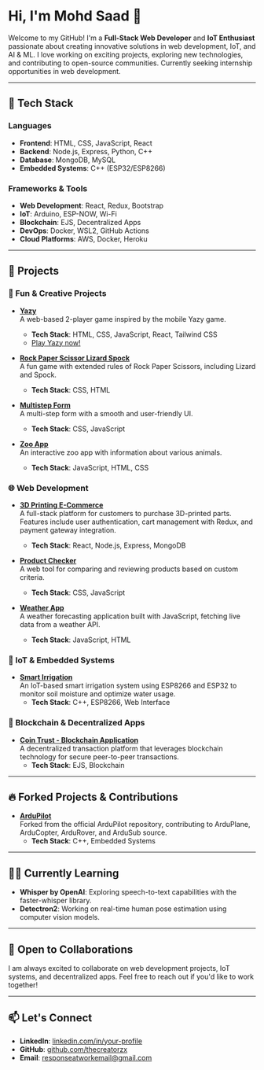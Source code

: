 # Hi, I'm Mohd Saad 👋

Welcome to my GitHub! I'm a **Full-Stack Web Developer** and **IoT Enthusiast** passionate about creating innovative solutions in web development, IoT, and AI & ML. I love working on exciting projects, exploring new technologies, and contributing to open-source communities. Currently seeking internship opportunities in web development.

---

## 🔧 Tech Stack

### Languages

- **Frontend**: HTML, CSS, JavaScript, React
- **Backend**: Node.js, Express, Python, C++
- **Database**: MongoDB, MySQL
- **Embedded Systems**: C++ (ESP32/ESP8266)

### Frameworks & Tools

- **Web Development**: React, Redux, Bootstrap
- **IoT**: Arduino, ESP-NOW, Wi-Fi
- **Blockchain**: EJS, Decentralized Apps
- **DevOps**: Docker, WSL2, GitHub Actions
- **Cloud Platforms**: AWS, Docker, Heroku

---

## 🚀 Projects

### 🧠 Fun & Creative Projects

- **[Yazy](https://github.com/thecreatorzx/yazy)**  
  A web-based 2-player game inspired by the mobile Yazy game.
  - **Tech Stack**: HTML, CSS, JavaScript, React, Tailwind CSS
  - [Play Yazy now!](https://yazygame.netlify.app/)
- **[Rock Paper Scissor Lizard Spock](https://github.com/thecreatorzx/rock-paper-scissor-lizard-spock_game)**  
  A fun game with extended rules of Rock Paper Scissors, including Lizard and Spock.

  - **Tech Stack**: CSS, HTML

- **[Multistep Form](https://github.com/thecreatorzx/MultistepForm)**  
  A multi-step form with a smooth and user-friendly UI.

  - **Tech Stack**: CSS, JavaScript

- **[Zoo App](https://github.com/thecreatorzx/zooApp)**  
  An interactive zoo app with information about various animals.
  - **Tech Stack**: JavaScript, HTML, CSS

### 🌐 Web Development

- **[3D Printing E-Commerce](https://github.com/thecreatorzx/3D-PRINTING-E-COMMERCE)**  
  A full-stack platform for customers to purchase 3D-printed parts. Features include user authentication, cart management with Redux, and payment gateway integration.

  - **Tech Stack**: React, Node.js, Express, MongoDB

- **[Product Checker](https://github.com/thecreatorzx/product-checker)**  
  A web tool for comparing and reviewing products based on custom criteria.

  - **Tech Stack**: CSS, JavaScript

- **[Weather App](https://github.com/thecreatorzx/weatherApp)**  
  A weather forecasting application built with JavaScript, fetching live data from a weather API.
  - **Tech Stack**: JavaScript, HTML

### 🌱 IoT & Embedded Systems

- **[Smart Irrigation](https://github.com/thecreatorzx/SmartIrrigation)**  
  An IoT-based smart irrigation system using ESP8266 and ESP32 to monitor soil moisture and optimize water usage.
  - **Tech Stack**: C++, ESP8266, Web Interface

### 🔗 Blockchain & Decentralized Apps

- **[Coin Trust - Blockchain Application](https://github.com/thecreatorzx/Blockchain-Application-Coin-Trust)**  
  A decentralized transaction platform that leverages blockchain technology for secure peer-to-peer transactions.
  - **Tech Stack**: EJS, Blockchain

---

## 🔥 Forked Projects & Contributions

- **[ArduPilot](https://github.com/thecreatorzx/ardupilot)**  
  Forked from the official ArduPilot repository, contributing to ArduPlane, ArduCopter, ArduRover, and ArduSub source.
  - **Tech Stack**: C++, Embedded Systems

---

## 🧑‍💻 Currently Learning

- **Whisper by OpenAI**: Exploring speech-to-text capabilities with the faster-whisper library.
- **Detectron2**: Working on real-time human pose estimation using computer vision models.

---

## 🌟 Open to Collaborations

I am always excited to collaborate on web development projects, IoT systems, and decentralized apps. Feel free to reach out if you'd like to work together!

---

## 📫 Let's Connect

- **LinkedIn**: [linkedin.com/in/your-profile](https://linkedin.com/in/webdevmsaad)
- **GitHub**: [github.com/thecreatorzx](https://github.com/thecreatorzx)
- **Email**: responseatworkemail@gmail.com
